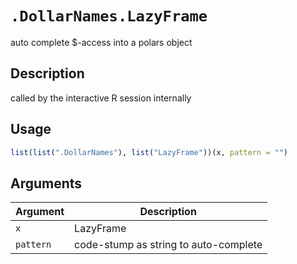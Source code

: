 # `.DollarNames.LazyFrame`

auto complete $-access into a polars object


## Description

called by the interactive R session internally


## Usage

```r
list(list(".DollarNames"), list("LazyFrame"))(x, pattern = "")
```


## Arguments

Argument      |Description
------------- |----------------
`x`     |     LazyFrame
`pattern`     |     code-stump as string to auto-complete


